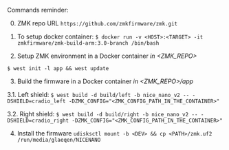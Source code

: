 Commands reminder:

0. ZMK repo URL
`https://github.com/zmkfirmware/zmk.git`

1. To setup docker container:
`$ docker run -v <HOST>:<TARGET> -it zmkfirmware/zmk-build-arm:3.0-branch /bin/bash`

2. Setup ZMK environment in a Docker container
_in <ZMK_REPO>_

`$ west init -l app && west update`

3. Build the firmware in a Docker container
_in <ZMK_REPO>/app_

3.1. Left shield:
`$ west build -d build/left -b nice_nano_v2 -- -DSHIELD=cradio_left -DZMK_CONFIG="<ZMK_CONFIG_PATH_IN_THE_CONTAINER>"`

3.2. Right shield:
`$ west build -d build/right -b nice_nano_v2 -- -DSHIELD=cradio_right -DZMK_CONFIG="<ZMK_CONFIG_PATH_IN_THE_CONTAINER>"`

4. Install the firmware
`udisksctl mount -b <DEV> && cp <PATH>/zmk.uf2 /run/media/glaeqen/NICENANO`
